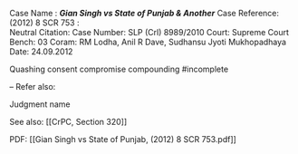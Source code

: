 Case Name : ***Gian Singh vs State of Punjab & Another***
Case Reference: (2012) 8 SCR 753 :  
Neutral Citation:
Case Number: SLP (Crl) 8989/2010
Court: Supreme Court
Bench: 03
Coram: RM Lodha, Anil R Dave, Sudhansu Jyoti Mukhopadhaya
Date: 24.09.2012

Quashing consent compromise compounding
#incomplete 

–
Refer also:

Judgment name

See also:
[[CrPC, Section 320]]

PDF:
[[Gian Singh vs State of Punjab, (2012) 8 SCR 753.pdf]]